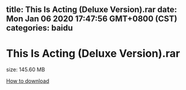 
title: This Is Acting (Deluxe Version).rar
date: Mon Jan 06 2020 17:47:56 GMT+0800 (CST)    
categories: baidu
---

# This Is Acting (Deluxe Version).rar
size: 145.60 MB
 
 

[How to download](https://bpcam.bemobtrk.com/go/2ceec3aa-1ca2-46d6-b9ff-aaa5c184517c?jno=1325)